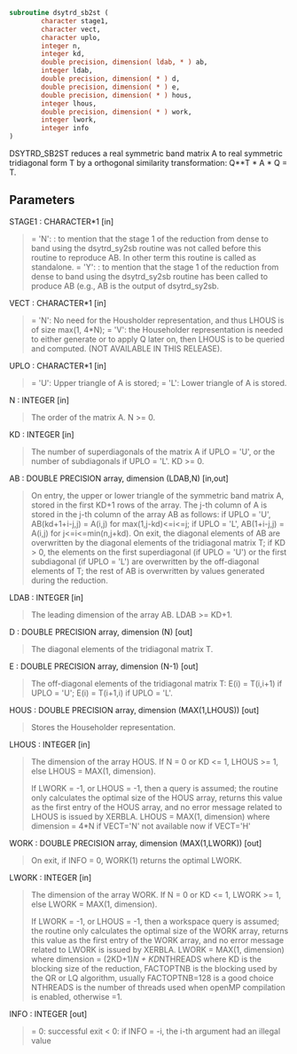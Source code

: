 ```fortran
subroutine dsytrd_sb2st (
		character stage1,
		character vect,
		character uplo,
		integer n,
		integer kd,
		double precision, dimension( ldab, * ) ab,
		integer ldab,
		double precision, dimension( * ) d,
		double precision, dimension( * ) e,
		double precision, dimension( * ) hous,
		integer lhous,
		double precision, dimension( * ) work,
		integer lwork,
		integer info
)
```

DSYTRD_SB2ST reduces a real symmetric band matrix A to real symmetric
tridiagonal form T by a orthogonal similarity transformation:
Q**T * A * Q = T.

## Parameters
STAGE1 : CHARACTER*1 [in]
> = 'N':  : to mention that the stage 1 of the reduction
> from dense to band using the dsytrd_sy2sb routine
> was not called before this routine to reproduce AB.
> In other term this routine is called as standalone.
> = 'Y':  : to mention that the stage 1 of the
> reduction from dense to band using the dsytrd_sy2sb
> routine has been called to produce AB (e.g., AB is
> the output of dsytrd_sy2sb.

VECT : CHARACTER*1 [in]
> = 'N':  No need for the Housholder representation,
> and thus LHOUS is of size max(1, 4*N);
> = 'V':  the Householder representation is needed to
> either generate or to apply Q later on,
> then LHOUS is to be queried and computed.
> (NOT AVAILABLE IN THIS RELEASE).

UPLO : CHARACTER*1 [in]
> = 'U':  Upper triangle of A is stored;
> = 'L':  Lower triangle of A is stored.

N : INTEGER [in]
> The order of the matrix A.  N >= 0.

KD : INTEGER [in]
> The number of superdiagonals of the matrix A if UPLO = 'U',
> or the number of subdiagonals if UPLO = 'L'.  KD >= 0.

AB : DOUBLE PRECISION array, dimension (LDAB,N) [in,out]
> On entry, the upper or lower triangle of the symmetric band
> matrix A, stored in the first KD+1 rows of the array.  The
> j-th column of A is stored in the j-th column of the array AB
> as follows:
> if UPLO = 'U', AB(kd+1+i-j,j) = A(i,j) for max(1,j-kd)<=i<=j;
> if UPLO = 'L', AB(1+i-j,j)    = A(i,j) for j<=i<=min(n,j+kd).
> On exit, the diagonal elements of AB are overwritten by the
> diagonal elements of the tridiagonal matrix T; if KD > 0, the
> elements on the first superdiagonal (if UPLO = 'U') or the
> first subdiagonal (if UPLO = 'L') are overwritten by the
> off-diagonal elements of T; the rest of AB is overwritten by
> values generated during the reduction.

LDAB : INTEGER [in]
> The leading dimension of the array AB.  LDAB >= KD+1.

D : DOUBLE PRECISION array, dimension (N) [out]
> The diagonal elements of the tridiagonal matrix T.

E : DOUBLE PRECISION array, dimension (N-1) [out]
> The off-diagonal elements of the tridiagonal matrix T:
> E(i) = T(i,i+1) if UPLO = 'U'; E(i) = T(i+1,i) if UPLO = 'L'.

HOUS : DOUBLE PRECISION array, dimension (MAX(1,LHOUS)) [out]
> Stores the Householder representation.

LHOUS : INTEGER [in]
> The dimension of the array HOUS.
> If N = 0 or KD <= 1, LHOUS >= 1, else LHOUS = MAX(1, dimension).
> 
> If LWORK = -1, or LHOUS = -1,
> then a query is assumed; the routine
> only calculates the optimal size of the HOUS array, returns
> this value as the first entry of the HOUS array, and no error
> message related to LHOUS is issued by XERBLA.
> LHOUS = MAX(1, dimension) where
> dimension = 4*N if VECT='N'
> not available now if VECT='H'

WORK : DOUBLE PRECISION array, dimension (MAX(1,LWORK)) [out]
> On exit, if INFO = 0, WORK(1) returns the optimal LWORK.

LWORK : INTEGER [in]
> The dimension of the array WORK.
> If N = 0 or KD <= 1, LWORK >= 1, else LWORK = MAX(1, dimension).
> 
> If LWORK = -1, or LHOUS = -1,
> then a workspace query is assumed; the routine
> only calculates the optimal size of the WORK array, returns
> this value as the first entry of the WORK array, and no error
> message related to LWORK is issued by XERBLA.
> LWORK = MAX(1, dimension) where
> dimension   = (2KD+1)*N + KD*NTHREADS
> where KD is the blocking size of the reduction,
> FACTOPTNB is the blocking used by the QR or LQ
> algorithm, usually FACTOPTNB=128 is a good choice
> NTHREADS is the number of threads used when
> openMP compilation is enabled, otherwise =1.

INFO : INTEGER [out]
> = 0:  successful exit
> < 0:  if INFO = -i, the i-th argument had an illegal value
